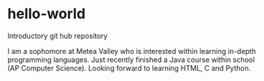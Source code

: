 # hello-world

Introductory git hub repository

I am a sophomore at Metea Valley who is interested within learning in-depth programming languages. Just recently finished a Java course within school (AP Computer Science). Looking forward to learning HTML, C and Python.
